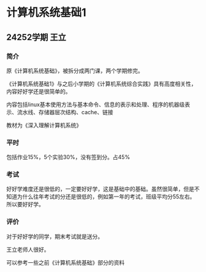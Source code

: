 # 计算机系统基础1

## 24252学期  王立

### 简介

原《计算机系统基础》，被拆分成两门课，两个学期修完。

《计算机系统基础1》与之后小学期的《计算机系统综合实践》具有高度相关性，内容好好学还是很简单的。

内容包括linux基本使用方法与基本命令、信息的表示和处理、程序的机器级表示、流水线、存储器层次结构、cache、链接

教材为《深入理解计算机系统》

### 平时

包括作业15%，5个实验30%，没有签到分。占45%

### 考试

好好学难度还是很低的，一定要好好学，这是基础中的基础。虽然很简单，但是不知道为什么往年考试的分还是很低的，例如第一年的考试，班级平均分55左右。所以要好好学。

### 评价

对于好好学的同学，期末考试就是送分。

王立老师人很好。

可以参考一些之前《计算机系统基础》部分的资料
